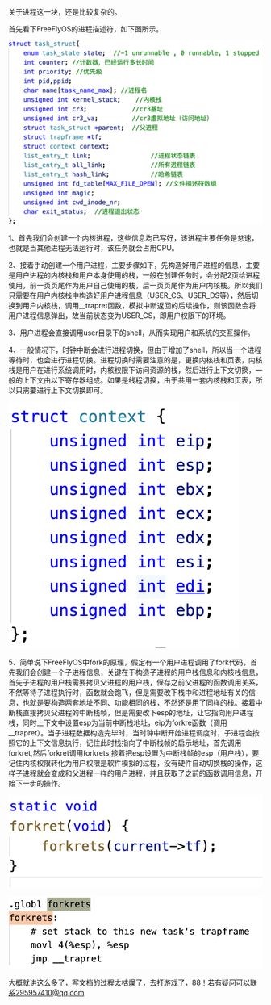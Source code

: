 关于进程这一块，还是比较复杂的。

首先看下FreeFlyOS的进程描述符，如下图所示。

![image-20210103125344968](readme.assets/image-20210103125344968.png)

1、首先我们会创建一个内核进程，这些信息均已写好，该进程主要任务是怠速，也就是当其他进程无法运行时，该任务就会占用CPU。

2、接着手动创建一个用户进程，主要步骤如下，先构造好用户进程的信息，主要是用户进程的内核栈和用户本身使用的栈，一般在创建任务时，会分配2页给进程使用，前一页页尾作为用户自己使用的栈，后一页页尾作为用户内核栈。所以我们只需要在用户内核栈中构造好用户进程信息（USER_CS、USER_DS等），然后切换到用户内核栈，调用__trapret函数，模拟中断返回的后续操作，则该函数会将用户进程信息弹出，故当前状态变为USER_CS，即用户权限下的环境。

3、用户进程会直接调用user目录下的shell，从而实现用户和系统的交互操作。

4、一般情况下，时钟中断会进行进程切换，但由于增加了shell，所以当一个进程等待时，也会进行进程切换。进程切换时需要注意的是，更换内核栈和页表，内核栈是用户在进行系统调用时，内核权限下访问资源的栈，然后进行上下文切换，一般的上下文由以下寄存器组成。如果是线程切换，由于共用一套内核栈和页表，所以只需要进行上下文切换即可。

![image-20210103132009043](readme.assets/image-20210103132009043.png)

5、简单说下FreeFlyOS中fork的原理，假定有一个用户进程调用了fork代码，首先我们会创建一个子进程信息，关键在于构造子进程的用户栈信息和内核栈信息，首先子进程的用户栈需要拷贝父进程的用户栈，保存之前父进程的函数调用关系，不然等待子进程执行时，函数就会跑飞，但是需要改下栈中和进程地址有关的信息，也就是要构造两套地址不同、功能相同的栈，不然还是用了同样的栈。接着中断栈直接拷贝父进程的中断栈帧，但是需要改下esp的地址，让它指向用户进程栈，同时上下文中设置esp为当前中断栈地址，eip为forkre函数（调用__trapret）。当子进程数据构造完毕时，当时钟中断开始进程调度时，子进程会按照它的上下文信息执行，记住此时栈指向了中断栈帧的启示地址，首先调用forkret,然后forkret调用forkrets,接着把esp设置为中断栈帧的esp（用户栈），要记住内核权限转化为用户权限是软件模拟的过程，没有硬件自动切换栈的操作，这样子进程就会变成和父进程一样的用户进程，并且获取了之前的函数调用信息，开始下一步的操作。

![image-20210103134220781](readme.assets/image-20210103134220781.png)

![image-20210103134240827](readme.assets/image-20210103134240827.png)

大概就讲这么多了，写文档的过程太枯燥了，去打游戏了，88！若有疑问可以联系295957410@qq.com